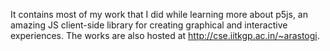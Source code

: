It contains most of my work that I did while learning more about p5js, an amazing JS client-side library for creating graphical
and interactive experiences. The works are also hosted at http://cse.iitkgp.ac.in/~arastogi.
